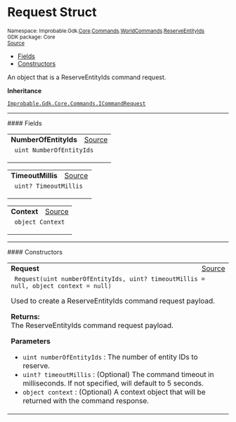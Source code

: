 
# Request Struct
<sup>
Namespace: Improbable.Gdk.<a href="{{.Site.BaseURL}}/api/core-index">Core</a>.<a href="{{.Site.BaseURL}}/api/core/commands-index">Commands</a>.<a href="{{.Site.BaseURL}}/api/core/commands/world-commands">WorldCommands</a>.<a href="{{.Site.BaseURL}}/api/core/commands/world-commands/reserve-entity-ids">ReserveEntityIds</a><br/>
GDK package: Core<br/>
<a href="https://www.github.com/spatialos/gdk-for-unity/blob/88a422dc255ef1d47ee9385f226ca439f31c000b/workers/unity/Packages/io.improbable.gdk.core/Commands/WorldCommands/ReserveEntityIds.cs/#L20">Source</a>
<style>
a code {
                    padding: 0em 0.25em!important;
}
code {
                    background-color: #ffffff!important;
}
</style>
</sup>
<nav id="pageToc" class="page-toc"><ul><li><a href="#fields">Fields</a>
<li><a href="#constructors">Constructors</a>
</ul></nav>

</p>



<p>An object that is a ReserveEntityIds command request. </p>



</p>

<b>Inheritance</b>

<code><a href="{{.Site.BaseURL}}/api/core/commands/i-command-request">Improbable.Gdk.Core.Commands.ICommandRequest</a></code>






</p>
<hr style="width:100%; border-top-color:#d8d8d8" />
#### Fields


</p>




<table width="100%">
    <tr>
        <td style="border-right:none"><a id="numberofentityids"></a><b>NumberOfEntityIds</b></td>
        <td style="border-left:none; text-align:right"><a href="https://www.github.com/spatialos/gdk-for-unity/blob/88a422dc255ef1d47ee9385f226ca439f31c000b/workers/unity/Packages/io.improbable.gdk.core/Commands/WorldCommands/ReserveEntityIds.cs/#L22">Source</a></td>
    </tr>
    <tr>
        <td colspan="2">
<code> uint NumberOfEntityIds</code></p>


</td>
    </tr>
</table>


<table width="100%">
    <tr>
        <td style="border-right:none"><a id="timeoutmillis"></a><b>TimeoutMillis</b></td>
        <td style="border-left:none; text-align:right"><a href="https://www.github.com/spatialos/gdk-for-unity/blob/88a422dc255ef1d47ee9385f226ca439f31c000b/workers/unity/Packages/io.improbable.gdk.core/Commands/WorldCommands/ReserveEntityIds.cs/#L23">Source</a></td>
    </tr>
    <tr>
        <td colspan="2">
<code> uint? TimeoutMillis</code></p>


</td>
    </tr>
</table>


<table width="100%">
    <tr>
        <td style="border-right:none"><a id="context"></a><b>Context</b></td>
        <td style="border-left:none; text-align:right"><a href="https://www.github.com/spatialos/gdk-for-unity/blob/88a422dc255ef1d47ee9385f226ca439f31c000b/workers/unity/Packages/io.improbable.gdk.core/Commands/WorldCommands/ReserveEntityIds.cs/#L24">Source</a></td>
    </tr>
    <tr>
        <td colspan="2">
<code> object Context</code></p>


</td>
    </tr>
</table>







</p>
<hr style="width:100%; border-top-color:#d8d8d8" />
#### Constructors


</p>




<table width="100%">
    <tr>
        <td style="border-right:none"><a id="request-uint-uint-object"></a><b>Request</b></td>
        <td style="border-left:none; text-align:right"><a href="https://www.github.com/spatialos/gdk-for-unity/blob/88a422dc255ef1d47ee9385f226ca439f31c000b/workers/unity/Packages/io.improbable.gdk.core/Commands/WorldCommands/ReserveEntityIds.cs/#L37">Source</a></td>
    </tr>
    <tr>
        <td colspan="2">
<code> Request(uint numberOfEntityIds, uint? timeoutMillis = null, object context = null)</code></p>
Used to create a ReserveEntityIds command request payload.
</p><b>Returns:</b></br>The ReserveEntityIds command request payload.

</p>

<b>Parameters</b>

<ul>
<li><code>uint numberOfEntityIds</code> : The number of entity IDs to reserve.</li>
<li><code>uint? timeoutMillis</code> : (Optional) The command timeout in milliseconds. If not specified, will default to 5 seconds. </li>
<li><code>object context</code> : (Optional) A context object that will be returned with the command response. </li>
</ul>





</td>
    </tr>
</table>






